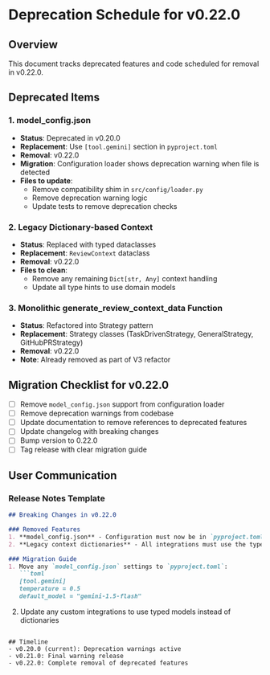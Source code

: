 # Deprecation Schedule for v0.22.0

## Overview
This document tracks deprecated features and code scheduled for removal in v0.22.0.

## Deprecated Items

### 1. model_config.json
- **Status**: Deprecated in v0.20.0
- **Replacement**: Use `[tool.gemini]` section in `pyproject.toml`
- **Removal**: v0.22.0
- **Migration**: Configuration loader shows deprecation warning when file is detected
- **Files to update**:
  - Remove compatibility shim in `src/config/loader.py`
  - Remove deprecation warning logic
  - Update tests to remove deprecation checks

### 2. Legacy Dictionary-based Context
- **Status**: Replaced with typed dataclasses
- **Replacement**: `ReviewContext` dataclass
- **Removal**: v0.22.0
- **Files to clean**:
  - Remove any remaining `Dict[str, Any]` context handling
  - Update all type hints to use domain models

### 3. Monolithic generate_review_context_data Function
- **Status**: Refactored into Strategy pattern
- **Replacement**: Strategy classes (TaskDrivenStrategy, GeneralStrategy, GitHubPRStrategy)
- **Removal**: v0.22.0
- **Note**: Already removed as part of V3 refactor

## Migration Checklist for v0.22.0

- [ ] Remove `model_config.json` support from configuration loader
- [ ] Remove deprecation warnings from codebase
- [ ] Update documentation to remove references to deprecated features
- [ ] Update changelog with breaking changes
- [ ] Bump version to 0.22.0
- [ ] Tag release with clear migration guide

## User Communication

### Release Notes Template
```markdown
## Breaking Changes in v0.22.0

### Removed Features
1. **model_config.json** - Configuration must now be in `pyproject.toml` under `[tool.gemini]`
2. **Legacy context dictionaries** - All integrations must use the typed `ReviewContext` dataclass

### Migration Guide
1. Move any `model_config.json` settings to `pyproject.toml`:
   ```toml
   [tool.gemini]
   temperature = 0.5
   default_model = "gemini-1.5-flash"
   ```

2. Update any custom integrations to use typed models instead of dictionaries
```

## Timeline
- v0.20.0 (current): Deprecation warnings active
- v0.21.0: Final warning release
- v0.22.0: Complete removal of deprecated features